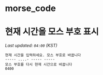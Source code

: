 # morse_code
# 현재 시간을 모스 부호 표시
<!-- MORSE_TIME_START -->
_Last updated: `04:00` (KST)_

```
현재 시간을 입력하세요. 모스 부호로 바꿉니다
----- ....- ----- -----
모스 부호를 다시 현재 시간으로 바꿉니다
0400
```
<!-- MORSE_TIME_END -->

